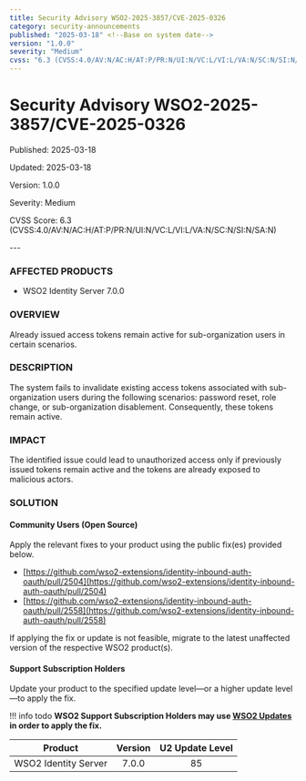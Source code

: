```yaml
---
title: Security Advisory WSO2-2025-3857/CVE-2025-0326
category: security-announcements
published: "2025-03-18" <!--Base on system date-->
version: "1.0.0"
severity: "Medium"
cvss: "6.3 (CVSS:4.0/AV:N/AC:H/AT:P/PR:N/UI:N/VC:L/VI:L/VA:N/SC:N/SI:N/SA:N)"
---
```


# Security Advisory WSO2-2025-3857/CVE-2025-0326

<p class="doc-info">Published: 2025-03-18</p> <!--Base on system date-->
<p class="doc-info">Updated: 2025-03-18</p>
<p class="doc-info">Version: 1.0.0</p>
<p class="doc-info">Severity: Medium</p>
<p class="doc-info">CVSS Score: 6.3 (CVSS:4.0/AV:N/AC:H/AT:P/PR:N/UI:N/VC:L/VI:L/VA:N/SC:N/SI:N/SA:N)</p>
---

### AFFECTED PRODUCTS
* WSO2 Identity Server 7.0.0


### OVERVIEW
Already issued access tokens remain active for sub-organization users in certain scenarios.


### DESCRIPTION
The system fails to invalidate existing access tokens associated with sub-organization users during the following scenarios: password reset, role change, or sub-organization disablement. Consequently, these tokens remain active.


### IMPACT
The identified issue could lead to unauthorized access only if previously issued tokens remain active and the tokens are already exposed to malicious actors.


### SOLUTION

#### Community Users (Open Source)
Apply the relevant fixes to your product using the public fix(es) provided below.

* [https://github.com/wso2-extensions/identity-inbound-auth-oauth/pull/2504](https://github.com/wso2-extensions/identity-inbound-auth-oauth/pull/2504)
* [https://github.com/wso2-extensions/identity-inbound-auth-oauth/pull/2558](https://github.com/wso2-extensions/identity-inbound-auth-oauth/pull/2558)

If applying the fix or update is not feasible, migrate to the latest unaffected version of the respective WSO2 product(s).


#### Support Subscription Holders

Update your product to the specified update level—or a higher update level—to apply the fix.

!!! info todo
    **WSO2 Support Subscription Holders may use [WSO2 Updates](https://wso2.com/updates/) in order to apply the fix.**

| Product              | Version | U2 Update Level |
| -------------------- | :-----: | :-------------: |
| WSO2 Identity Server |  7.0.0  |       85        |


